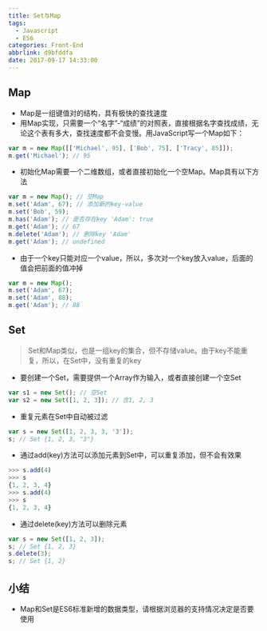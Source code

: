 ```yaml
---
title: Set与Map
tags:
  - Javascript
  - ES6
categories: Front-End
abbrlink: d9bfddfa
date: 2017-09-17 14:33:00
---
```


Map
---

- Map是一组键值对的结构，具有极快的查找速度
- 用Map实现，只需要一个“名字”-“成绩”的对照表，直接根据名字查找成绩，无论这个表有多大，查找速度都不会变慢。用JavaScript写一个Map如下：

```js
var m = new Map([['Michael', 95], ['Bob', 75], ['Tracy', 85]]);
m.get('Michael'); // 95
```

- 初始化Map需要一个二维数组，或者直接初始化一个空Map。Map具有以下方法

```js
var m = new Map(); // 空Map
m.set('Adam', 67); // 添加新的key-value
m.set('Bob', 59);
m.has('Adam'); // 是否存在key 'Adam': true
m.get('Adam'); // 67
m.delete('Adam'); // 删除key 'Adam'
m.get('Adam'); // undefined
```

- 由于一个key只能对应一个value，所以，多次对一个key放入value，后面的值会把前面的值冲掉

```js
var m = new Map();
m.set('Adam', 67);
m.set('Adam', 88);
m.get('Adam'); // 88
```

Set
---

> Set和Map类似，也是一组key的集合，但不存储value。由于key不能重复，所以，在Set中，没有重复的key

- 要创建一个Set，需要提供一个Array作为输入，或者直接创建一个空Set

```js
var s1 = new Set(); // 空Set
var s2 = new Set([1, 2, 3]); // 含1, 2, 3
```

- 重复元素在Set中自动被过滤

```js
var s = new Set([1, 2, 3, 3, '3']);
s; // Set {1, 2, 3, "3"}
```

- 通过add(key)方法可以添加元素到Set中，可以重复添加，但不会有效果

```js
>>> s.add(4)
>>> s
{1, 2, 3, 4}
>>> s.add(4)
>>> s
{1, 2, 3, 4}
```

- 通过delete(key)方法可以删除元素

```js
var s = new Set([1, 2, 3]);
s; // Set {1, 2, 3}
s.delete(3);
s; // Set {1, 2}
```

小结
---

- Map和Set是ES6标准新增的数据类型，请根据浏览器的支持情况决定是否要使用
